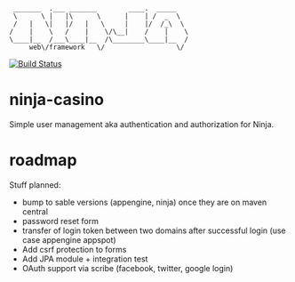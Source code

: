      _______  .___ _______        ____.  _____   
     \      \ |   |\      \      |    | /  _  \  
     /   |   \|   |/   |   \     |    |/  /_\  \ 
    /    |    \   /    |    \/\__|    /    |    \
    \____|__  /___\____|__  /\________\____|__  /
         web\/framework   \/                  \/ 
        
[![Build Status](https://buildhive.cloudbees.com/job/raphaelbauer/job/ninja-casino/badge/icon)](https://buildhive.cloudbees.com/job/raphaelbauer/job/ninja-casino/)

ninja-casino
============

Simple user management aka authentication and authorization for Ninja.


roadmap
=======

Stuff planned:

 * bump to sable versions (appengine, ninja) once they are on maven central
 * password reset form
 * transfer of login token between two domains after successful login
   (use case appengine appspot)
 * Add csrf protection to forms
 * Add JPA module + integration test
 * OAuth support via scribe (facebook, twitter, google login) 

